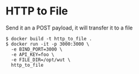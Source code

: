 HTTP to File
============

Send it an a POST payload, it will transfer it to a file

```
$ docker build -t http_to_file .
$ docker run -it -p 3000:3000 \
  -e BIND_PORT=3000 \
  -e API_KEY=foo \
  -e FILE_DIR=/opt/wut \
  http_to_file
```

